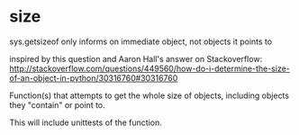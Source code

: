 # size

sys.getsizeof only informs on immediate object, not objects it points to

inspired by this question and Aaron Hall's answer on Stackoverflow: http://stackoverflow.com/questions/449560/how-do-i-determine-the-size-of-an-object-in-python/30316760#30316760

Function(s) that attempts to get the whole size of objects, including objects they "contain" or point to.

This will include unittests of the function.
